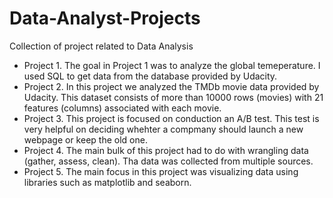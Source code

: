 # Data-Analyst-Projects
Collection of project related to Data Analysis
* Project 1.
 The goal in Project 1 was to analyze the global temeperature. I used SQL to get data from the database provided by Udacity.
* Project 2. 
 In this project we analyzed the TMDb movie data provided by Udacity. This dataset consists of more than 10000 rows (movies) with 21 features (columns) associated with each movie. 
* Project 3. 
 This project is focused on conduction an A/B test. This test is very helpful on deciding whehter a compmany should launch a new webpage or keep the old one.
* Project 4. The main bulk of this project had to do with wrangling data (gather, assess, clean). Tha data was collected from multiple sources.
* Project 5. The main focus in this project was visualizing data using libraries such as matplotlib and seaborn.
